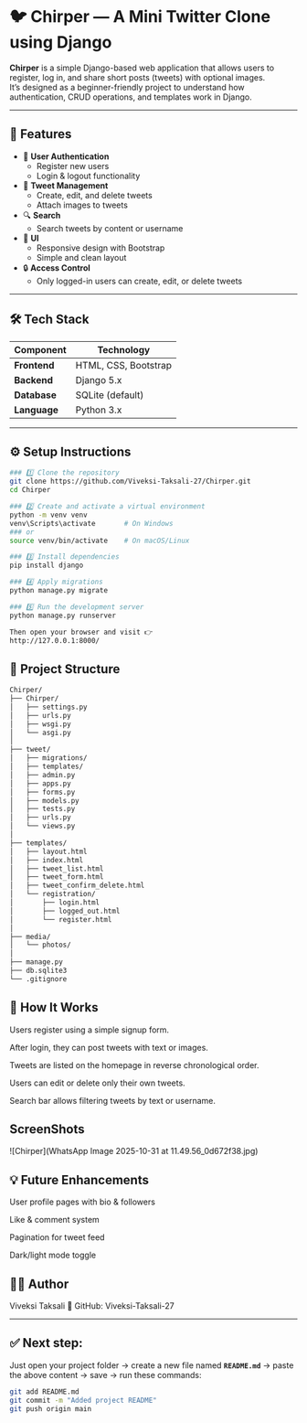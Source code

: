 # 🐦 Chirper — A Mini Twitter Clone using Django

**Chirper** is a simple Django-based web application that allows users to register, log in, and share short posts (tweets) with optional images.  
It’s designed as a beginner-friendly project to understand how authentication, CRUD operations, and templates work in Django.

---

## 🚀 Features

- 👤 **User Authentication**
  - Register new users
  - Login & logout functionality
- 📝 **Tweet Management**
  - Create, edit, and delete tweets
  - Attach images to tweets
- 🔍 **Search**
  - Search tweets by content or username
- 🎨 **UI**
  - Responsive design with Bootstrap
  - Simple and clean layout
- 🔒 **Access Control**
  - Only logged-in users can create, edit, or delete tweets

---

## 🛠️ Tech Stack

| Component  | Technology |
|-------------|-------------|
| **Frontend** | HTML, CSS, Bootstrap |
| **Backend** | Django 5.x |
| **Database** | SQLite (default) |
| **Language** | Python 3.x |

---

## ⚙️ Setup Instructions
```bash
### 1️⃣ Clone the repository
git clone https://github.com/Viveksi-Taksali-27/Chirper.git
cd Chirper
```
```bash
### 2️⃣ Create and activate a virtual environment
python -m venv venv
venv\Scripts\activate       # On Windows
### or
source venv/bin/activate    # On macOS/Linux
```
```bash
### 3️⃣ Install dependencies
pip install django
```
```bash
### 4️⃣ Apply migrations
python manage.py migrate
```
```bash
### 5️⃣ Run the development server
python manage.py runserver
```
```bash
Then open your browser and visit 👉
http://127.0.0.1:8000/
```

## 📁 Project Structure
```bash
Chirper/
├── Chirper/
│   ├── settings.py
│   ├── urls.py
│   ├── wsgi.py
│   └── asgi.py
│
├── tweet/
│   ├── migrations/
│   ├── templates/
│   ├── admin.py
│   ├── apps.py
│   ├── forms.py
│   ├── models.py
│   ├── tests.py
│   ├── urls.py
│   └── views.py
│
├── templates/
│   ├── layout.html
│   ├── index.html
│   ├── tweet_list.html
│   ├── tweet_form.html
│   ├── tweet_confirm_delete.html
│   └── registration/
│       ├── login.html
│       ├── logged_out.html
│       └── register.html
│
├── media/
│   └── photos/
│
├── manage.py
├── db.sqlite3
└── .gitignore
```
## 🧩 How It Works

Users register using a simple signup form.

After login, they can post tweets with text or images.

Tweets are listed on the homepage in reverse chronological order.

Users can edit or delete only their own tweets.

Search bar allows filtering tweets by text or username.

## ScreenShots
![Chirper](WhatsApp Image 2025-10-31 at 11.49.56_0d672f38.jpg)
## 💡 Future Enhancements

User profile pages with bio & followers

Like & comment system

Pagination for tweet feed

Dark/light mode toggle

## 👩‍💻 Author

Viveksi Taksali
📍 GitHub: Viveksi-Taksali-27


---

## ✅ **Next step:**  
Just open your project folder → create a new file named **`README.md`** → paste the above content → save → run these commands:

```bash
git add README.md
git commit -m "Added project README"
git push origin main
```
